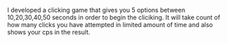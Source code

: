 I developed a clicking game that gives you 5 options between 10,20,30,40,50 seconds in order to begin the cliciking. It will take count of how many clicks you have attempted in limited amount of time and also shows your cps in the result. 
